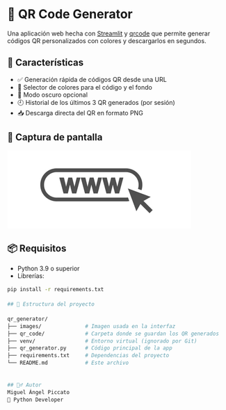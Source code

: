 # 🚀 QR Code Generator

Una aplicación web hecha con [Streamlit](https://streamlit.io/) y [qrcode](https://pypi.org/project/qrcode/)
que permite generar códigos QR personalizados con colores y descargarlos en segundos.

## 🧩 Características

- ✅ Generación rápida de códigos QR desde una URL
- 🎨 Selector de colores para el código y el fondo
- 🌙 Modo oscuro opcional
- 🕘 Historial de los últimos 3 QR generados (por sesión)
- 📥 Descarga directa del QR en formato PNG

## 📸 Captura de pantalla

![demo](images/support.png)

## 📦 Requisitos

- Python 3.9 o superior
- Librerías:

```bash
pip install -r requirements.txt

## 📁 Estructura del proyecto

qr_generator/
├── images/              # Imagen usada en la interfaz
├── qr_code/             # Carpeta donde se guardan los QR generados
├── venv/                # Entorno virtual (ignorado por Git)
├── qr_generator.py      # Código principal de la app
├── requirements.txt     # Dependencias del proyecto
└── README.md            # Este archivo


## 🙋‍♂️ Autor
Miguel Ángel Piccato  
📍 Python Developer   

